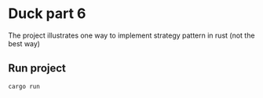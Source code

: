 # Duck part 6

The project illustrates one way to implement strategy pattern in rust (not the best way) 

## Run project

```
cargo run
```
